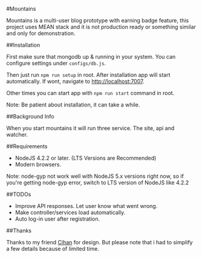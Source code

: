 #Mountains

Mountains is a multi-user blog prototype with earning badge feature, this project uses MEAN stack and it is not production ready or something similar and only for demonstration.

##Installation

First make sure that mongodb up & running in your system. You can configure settings under `configs/db.js`.

Then just run `npm run setup` in root. After installation app will start automatically. If wont, navigate to <a href="http://localhost:7007">http://localhost:7007</a>.

Other times you can start app with `npm run start` command in root.

Note: Be patient about installation, it can take a while.

##Background Info

When you start mountains it will run three service. The site, api and watcher.

##Requirements

- NodeJS 4.2.2 or later. (LTS Versions are Recommended) 
- Modern browsers.

Note: node-gyp not work well with NodeJS 5.x versions right now, so if you're getting node-gyp error, switch to LTS version of NodeJS like 4.2.2

##TODOs

- Improve API responses. Let user know what went wrong.
- Make controller/services load automatically. 
- Auto log-in user after registration.

##Thanks

Thanks to my friend <a href="http://hellocihan.com" target="_blank">Cihan</a> for design. But please note that i had to simplify a few details because of limited time.